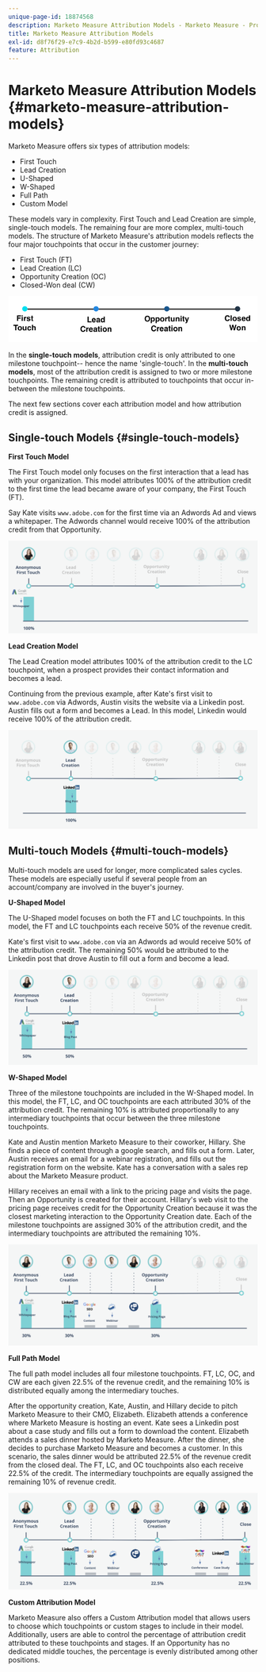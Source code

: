 ```yaml
---
unique-page-id: 18874568
description: Marketo Measure Attribution Models - Marketo Measure - Product Documentation
title: Marketo Measure Attribution Models
exl-id: d8f76f29-e7c9-4b2d-b599-e80fd93c4687
feature: Attribution
---
```

# Marketo Measure Attribution Models {#marketo-measure-attribution-models}

Marketo Measure offers six types of attribution models:

* First Touch
* Lead Creation
* U-Shaped
* W-Shaped
* Full Path
* Custom Model

These models vary in complexity. First Touch and Lead Creation are simple, single-touch models. The remaining four are  more complex, multi-touch models. The structure of Marketo Measure's attribution models reflects the four major touchpoints that occur in the customer journey:

* First Touch (FT)
* Lead Creation (LC)
* Opportunity Creation (OC)
* Closed-Won deal (CW)

![](assets/1-1.png)  
  
In the **single-touch models**, attribution credit is only attributed to one milestone touchpoint-- hence the name 'single-touch'.
In the **multi-touch models**, most of the attribution credit is assigned to two or more milestone touchpoints. The remaining credit is attributed to touchpoints that occur in-between the milestone touchpoints.
  
The next few sections cover each attribution model and how attribution credit is assigned.

## Single-touch Models {#single-touch-models}

**First Touch Model** 
  
The First Touch model only focuses on the first interaction that a lead has with your organization. This model attributes 100% of the attribution credit to the first time the lead became aware of your company, the First Touch (FT).  
  
Say Kate visits `www.adobe.com` for the first time via an Adwords Ad and views a whitepaper. The Adwords channel would receive 100% of the attribution credit from that Opportunity.

![](assets/2.png)

**Lead Creation Model** 
  
The Lead Creation model attributes 100% of the attribution credit to the LC touchpoint, when a prospect provides their contact information and becomes a lead.
  
Continuing from the previous example, after Kate's first visit to `www.adobe.com` via Adwords, Austin visits the website via a Linkedin post. Austin fills out a form and becomes a Lead. In this model, Linkedin would receive 100% of the attribution credit.

![](assets/3.png)

## Multi-touch Models {#multi-touch-models}

Multi-touch models are used for longer, more complicated sales cycles. These models are especially useful if several people from an account/company are involved in the buyer's journey.  
  
**U-Shaped Model** 
  
The U-Shaped model focuses on both the FT and LC touchpoints. In this model, the FT and LC touchpoints each receive 50% of the revenue credit.  
  
Kate's first visit to `www.adobe.com` via an Adwords ad would receive 50% of the attribution credit. The remaining 50% would be attributed to the Linkedin post that drove Austin to fill out a form and become a lead.

![](assets/4.png)  
  
**W-Shaped Model** 
  
Three of the milestone touchpoints are included in the W-Shaped model. In this model, the FT, LC, and OC touchpoints are each attributed 30% of the attribution credit. The remaining 10% is attributed proportionally to any intermediary touchpoints that occur between the three milestone touchpoints.  

Kate and Austin mention Marketo Measure to their coworker, Hillary. She finds a piece of content through a google search, and fills out a form. Later, Austin receives an email for a webinar registration, and fills out the registration form on the website. Kate has a conversation with a sales rep about the Marketo Measure product.
  
Hillary receives an email with a link to the pricing page and visits the page. Then an Opportunity is created for their account. Hillary's web visit to the pricing page receives credit for the Opportunity Creation because it was the closest marketing interaction to the Opportunity Creation date. Each of the milestone touchpoints are assigned 30% of the attribution credit, and the intermediary touchpoints are attributed the remaining 10%.

![](assets/5.png)

**Full Path Model** 
  
The full path model includes all four milestone touchpoints. FT, LC, OC, and CW are each given 22.5% of the revenue credit, and the remaining 10% is distributed equally among the intermediary touches.  
  
After the opportunity creation, Kate, Austin, and Hillary decide to pitch Marketo Measure to their CMO, Elizabeth. Elizabeth attends a conference where Marketo Measure is hosting an event. Kate sees a Linkedin post about a case study and fills out a form to download the content. Elizabeth attends a sales dinner hosted by Marketo Measure. After the dinner, she decides to purchase Marketo Measure and becomes a customer. In this scenario, the sales dinner would be attributed 22.5% of the revenue credit from the closed deal. The FT, LC, and OC touchpoints also each receive 22.5% of the credit. The intermediary touchpoints are equally assigned the remaining 10% of revenue credit.

![](assets/6.png)

**Custom Attribution Model** 
  
Marketo Measure also offers a Custom Attribution model that allows users to choose which touchpoints or custom stages to include in their model. Additionally, users are able to control the percentage of attribution credit attributed to these touchpoints and stages. If an Opportunity has no dedicated middle touches, the percentage is evenly distributed among other positions.
